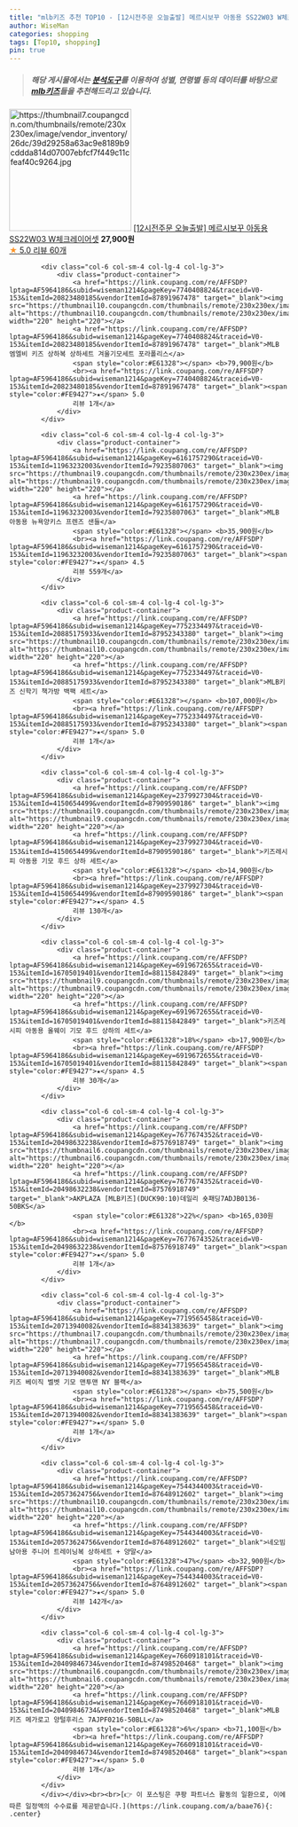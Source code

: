 ```yaml
---
title: "mlb키즈 추천 TOP10 - [12시전주문 오늘출발] 메르시보꾸 아동용 SS22W03 W체크레이어셋"
author: WiseMan
categories: shopping
tags: [Top10, shopping]
pin: true
---
```


> ##### 해당 게시물에서는 [**분석도구**](https://itemscout.io/)를 이용하여 **성별**, **연령별** 등의 데이터를 바탕으로 [**mlb키즈**](https://link.coupang.com/a/baae76)들을 추천해드리고 있습니다.
<div class="container"><div class="row">
            <div class="col-6 col-sm-4 col-lg-4 col-lg-3">
                <div class="product-container">
                    <a href="https://link.coupang.com/re/AFFSDP?lptag=AF5964186&subid=wiseman1214&pageKey=7657936801&traceid=V0-153&itemId=20393724255&vendorItemId=83623054577" target="_blank"><img src="https://thumbnail7.coupangcdn.com/thumbnails/remote/230x230ex/image/vendor_inventory/26dc/39d29258a63ac9e8189b9cddda814d07007ebfcf7f449c11cfeaf40c9264.jpg" alt="https://thumbnail7.coupangcdn.com/thumbnails/remote/230x230ex/image/vendor_inventory/26dc/39d29258a63ac9e8189b9cddda814d07007ebfcf7f449c11cfeaf40c9264.jpg" width="220" height="220"></a>
                    <a href="https://link.coupang.com/re/AFFSDP?lptag=AF5964186&subid=wiseman1214&pageKey=7657936801&traceid=V0-153&itemId=20393724255&vendorItemId=83623054577" target="_blank">[12시전주문 오늘출발] 메르시보꾸 아동용 SS22W03 W체크레이어셋</a>
                    <span style="color:#E61328"></span> <b>27,900원</b>
                    <br><a href="https://link.coupang.com/re/AFFSDP?lptag=AF5964186&subid=wiseman1214&pageKey=7657936801&traceid=V0-153&itemId=20393724255&vendorItemId=83623054577" target="_blank"><span style="color:#FE9427">★</span> 5.0
                    리뷰 60개</a>
                </div>
            </div>
            
            <div class="col-6 col-sm-4 col-lg-4 col-lg-3">
                <div class="product-container">
                    <a href="https://link.coupang.com/re/AFFSDP?lptag=AF5964186&subid=wiseman1214&pageKey=7740408824&traceid=V0-153&itemId=20823480185&vendorItemId=87891967478" target="_blank"><img src="https://thumbnail10.coupangcdn.com/thumbnails/remote/230x230ex/image/vendor_inventory/dad9/3efd4dcff967ae1726a48a292b89427411efaf917bba1a89a96552d6119c.png" alt="https://thumbnail10.coupangcdn.com/thumbnails/remote/230x230ex/image/vendor_inventory/dad9/3efd4dcff967ae1726a48a292b89427411efaf917bba1a89a96552d6119c.png" width="220" height="220"></a>
                    <a href="https://link.coupang.com/re/AFFSDP?lptag=AF5964186&subid=wiseman1214&pageKey=7740408824&traceid=V0-153&itemId=20823480185&vendorItemId=87891967478" target="_blank">MLB 엠엘비 키즈 상하복 상하세트 겨울기모세트 포라폴리스</a>
                    <span style="color:#E61328"></span> <b>79,900원</b>
                    <br><a href="https://link.coupang.com/re/AFFSDP?lptag=AF5964186&subid=wiseman1214&pageKey=7740408824&traceid=V0-153&itemId=20823480185&vendorItemId=87891967478" target="_blank"><span style="color:#FE9427">★</span> 5.0
                    리뷰 1개</a>
                </div>
            </div>
            
            <div class="col-6 col-sm-4 col-lg-4 col-lg-3">
                <div class="product-container">
                    <a href="https://link.coupang.com/re/AFFSDP?lptag=AF5964186&subid=wiseman1214&pageKey=6161757290&traceid=V0-153&itemId=11963232003&vendorItemId=79235807063" target="_blank"><img src="https://thumbnail9.coupangcdn.com/thumbnails/remote/230x230ex/image/rs_quotation_api/6swvtusc/148581f425084a7ea54e991fb3f8d9a4.jpg" alt="https://thumbnail9.coupangcdn.com/thumbnails/remote/230x230ex/image/rs_quotation_api/6swvtusc/148581f425084a7ea54e991fb3f8d9a4.jpg" width="220" height="220"></a>
                    <a href="https://link.coupang.com/re/AFFSDP?lptag=AF5964186&subid=wiseman1214&pageKey=6161757290&traceid=V0-153&itemId=11963232003&vendorItemId=79235807063" target="_blank">MLB 아동용 뉴욕양키스 프렌즈 샌들</a>
                    <span style="color:#E61328"></span> <b>35,900원</b>
                    <br><a href="https://link.coupang.com/re/AFFSDP?lptag=AF5964186&subid=wiseman1214&pageKey=6161757290&traceid=V0-153&itemId=11963232003&vendorItemId=79235807063" target="_blank"><span style="color:#FE9427">★</span> 4.5
                    리뷰 559개</a>
                </div>
            </div>
            
            <div class="col-6 col-sm-4 col-lg-4 col-lg-3">
                <div class="product-container">
                    <a href="https://link.coupang.com/re/AFFSDP?lptag=AF5964186&subid=wiseman1214&pageKey=7752334497&traceid=V0-153&itemId=20885175933&vendorItemId=87952343380" target="_blank"><img src="https://thumbnail10.coupangcdn.com/thumbnails/remote/230x230ex/image/vendor_inventory/9bd9/c440410889aef779de9fb69ef1e0edc78664594242ec89af37527c1f098e.png" alt="https://thumbnail10.coupangcdn.com/thumbnails/remote/230x230ex/image/vendor_inventory/9bd9/c440410889aef779de9fb69ef1e0edc78664594242ec89af37527c1f098e.png" width="220" height="220"></a>
                    <a href="https://link.coupang.com/re/AFFSDP?lptag=AF5964186&subid=wiseman1214&pageKey=7752334497&traceid=V0-153&itemId=20885175933&vendorItemId=87952343380" target="_blank">MLB키즈 신학기 책가방 백팩 세트</a>
                    <span style="color:#E61328"></span> <b>107,000원</b>
                    <br><a href="https://link.coupang.com/re/AFFSDP?lptag=AF5964186&subid=wiseman1214&pageKey=7752334497&traceid=V0-153&itemId=20885175933&vendorItemId=87952343380" target="_blank"><span style="color:#FE9427">★</span> 5.0
                    리뷰 1개</a>
                </div>
            </div>
            
            <div class="col-6 col-sm-4 col-lg-4 col-lg-3">
                <div class="product-container">
                    <a href="https://link.coupang.com/re/AFFSDP?lptag=AF5964186&subid=wiseman1214&pageKey=2379927304&traceid=V0-153&itemId=4150654499&vendorItemId=87909590186" target="_blank"><img src="https://thumbnail9.coupangcdn.com/thumbnails/remote/230x230ex/image/vendor_inventory/6ce4/36e6d9954303f3345b144fd2cad2b76f05aebb42d75a95458b76bc6915d3.jpg" alt="https://thumbnail9.coupangcdn.com/thumbnails/remote/230x230ex/image/vendor_inventory/6ce4/36e6d9954303f3345b144fd2cad2b76f05aebb42d75a95458b76bc6915d3.jpg" width="220" height="220"></a>
                    <a href="https://link.coupang.com/re/AFFSDP?lptag=AF5964186&subid=wiseman1214&pageKey=2379927304&traceid=V0-153&itemId=4150654499&vendorItemId=87909590186" target="_blank">키즈레시피 아동용 기모 후드 상하 세트</a>
                    <span style="color:#E61328"></span> <b>14,900원</b>
                    <br><a href="https://link.coupang.com/re/AFFSDP?lptag=AF5964186&subid=wiseman1214&pageKey=2379927304&traceid=V0-153&itemId=4150654499&vendorItemId=87909590186" target="_blank"><span style="color:#FE9427">★</span> 4.5
                    리뷰 130개</a>
                </div>
            </div>
            
            <div class="col-6 col-sm-4 col-lg-4 col-lg-3">
                <div class="product-container">
                    <a href="https://link.coupang.com/re/AFFSDP?lptag=AF5964186&subid=wiseman1214&pageKey=6919672655&traceid=V0-153&itemId=16705019401&vendorItemId=88115842849" target="_blank"><img src="https://thumbnail9.coupangcdn.com/thumbnails/remote/230x230ex/image/vendor_inventory/d3a7/980ad11160fed797e1792121a5e789350a966cfded002c2b34e76a53044e.jpg" alt="https://thumbnail9.coupangcdn.com/thumbnails/remote/230x230ex/image/vendor_inventory/d3a7/980ad11160fed797e1792121a5e789350a966cfded002c2b34e76a53044e.jpg" width="220" height="220"></a>
                    <a href="https://link.coupang.com/re/AFFSDP?lptag=AF5964186&subid=wiseman1214&pageKey=6919672655&traceid=V0-153&itemId=16705019401&vendorItemId=88115842849" target="_blank">키즈레시피 아동용 올웨이 기모 후드 상하의 세트</a>
                    <span style="color:#E61328">18%</span> <b>17,900원</b>
                    <br><a href="https://link.coupang.com/re/AFFSDP?lptag=AF5964186&subid=wiseman1214&pageKey=6919672655&traceid=V0-153&itemId=16705019401&vendorItemId=88115842849" target="_blank"><span style="color:#FE9427">★</span> 4.5
                    리뷰 30개</a>
                </div>
            </div>
            
            <div class="col-6 col-sm-4 col-lg-4 col-lg-3">
                <div class="product-container">
                    <a href="https://link.coupang.com/re/AFFSDP?lptag=AF5964186&subid=wiseman1214&pageKey=7677674352&traceid=V0-153&itemId=20498632238&vendorItemId=87576918749" target="_blank"><img src="https://thumbnail6.coupangcdn.com/thumbnails/remote/230x230ex/image/vendor_inventory/a4a4/aa0ad92a9451b34a02724a4c33e696c538d14426eadae93e56b932f41b82.png" alt="https://thumbnail6.coupangcdn.com/thumbnails/remote/230x230ex/image/vendor_inventory/a4a4/aa0ad92a9451b34a02724a4c33e696c538d14426eadae93e56b932f41b82.png" width="220" height="220"></a>
                    <a href="https://link.coupang.com/re/AFFSDP?lptag=AF5964186&subid=wiseman1214&pageKey=7677674352&traceid=V0-153&itemId=20498632238&vendorItemId=87576918749" target="_blank">AKPLAZA [MLB키즈](DUCK90:10)데일리 숏패딩7ADJB0136-50BKS</a>
                    <span style="color:#E61328">22%</span> <b>165,030원</b>
                    <br><a href="https://link.coupang.com/re/AFFSDP?lptag=AF5964186&subid=wiseman1214&pageKey=7677674352&traceid=V0-153&itemId=20498632238&vendorItemId=87576918749" target="_blank"><span style="color:#FE9427">★</span> 5.0
                    리뷰 1개</a>
                </div>
            </div>
            
            <div class="col-6 col-sm-4 col-lg-4 col-lg-3">
                <div class="product-container">
                    <a href="https://link.coupang.com/re/AFFSDP?lptag=AF5964186&subid=wiseman1214&pageKey=7719565458&traceid=V0-153&itemId=20713940082&vendorItemId=88341383639" target="_blank"><img src="https://thumbnail7.coupangcdn.com/thumbnails/remote/230x230ex/image/vendor_inventory/a3d8/619c4f994bca49a0ca2ae0449f36a8c9d3fb0b7cba88de25f27bc5c7611e.jpg" alt="https://thumbnail7.coupangcdn.com/thumbnails/remote/230x230ex/image/vendor_inventory/a3d8/619c4f994bca49a0ca2ae0449f36a8c9d3fb0b7cba88de25f27bc5c7611e.jpg" width="220" height="220"></a>
                    <a href="https://link.coupang.com/re/AFFSDP?lptag=AF5964186&subid=wiseman1214&pageKey=7719565458&traceid=V0-153&itemId=20713940082&vendorItemId=88341383639" target="_blank">MLB 키즈 베이직 벨벳 기모 맨투맨 NY 블랙</a>
                    <span style="color:#E61328"></span> <b>75,500원</b>
                    <br><a href="https://link.coupang.com/re/AFFSDP?lptag=AF5964186&subid=wiseman1214&pageKey=7719565458&traceid=V0-153&itemId=20713940082&vendorItemId=88341383639" target="_blank"><span style="color:#FE9427">★</span> 5.0
                    리뷰 1개</a>
                </div>
            </div>
            
            <div class="col-6 col-sm-4 col-lg-4 col-lg-3">
                <div class="product-container">
                    <a href="https://link.coupang.com/re/AFFSDP?lptag=AF5964186&subid=wiseman1214&pageKey=7544344003&traceid=V0-153&itemId=20573624756&vendorItemId=87648912602" target="_blank"><img src="https://thumbnail10.coupangcdn.com/thumbnails/remote/230x230ex/image/vendor_inventory/9517/cca1f3b329a883832bb76e19b89138661097f963cac0b4dafb0dccf9bb42.jpg" alt="https://thumbnail10.coupangcdn.com/thumbnails/remote/230x230ex/image/vendor_inventory/9517/cca1f3b329a883832bb76e19b89138661097f963cac0b4dafb0dccf9bb42.jpg" width="220" height="220"></a>
                    <a href="https://link.coupang.com/re/AFFSDP?lptag=AF5964186&subid=wiseman1214&pageKey=7544344003&traceid=V0-153&itemId=20573624756&vendorItemId=87648912602" target="_blank">네오빔 남아용 주니어 트레이닝복 상하세트 + 양말</a>
                    <span style="color:#E61328">47%</span> <b>32,900원</b>
                    <br><a href="https://link.coupang.com/re/AFFSDP?lptag=AF5964186&subid=wiseman1214&pageKey=7544344003&traceid=V0-153&itemId=20573624756&vendorItemId=87648912602" target="_blank"><span style="color:#FE9427">★</span> 5.0
                    리뷰 142개</a>
                </div>
            </div>
            
            <div class="col-6 col-sm-4 col-lg-4 col-lg-3">
                <div class="product-container">
                    <a href="https://link.coupang.com/re/AFFSDP?lptag=AF5964186&subid=wiseman1214&pageKey=7660918101&traceid=V0-153&itemId=20409846734&vendorItemId=87498520468" target="_blank"><img src="https://thumbnail6.coupangcdn.com/thumbnails/remote/230x230ex/image/vendor_inventory/60c3/3674ab66335b8d6d1a419502eec73800496bad1bfc6fb2f75503b5c3b174.jpg" alt="https://thumbnail6.coupangcdn.com/thumbnails/remote/230x230ex/image/vendor_inventory/60c3/3674ab66335b8d6d1a419502eec73800496bad1bfc6fb2f75503b5c3b174.jpg" width="220" height="220"></a>
                    <a href="https://link.coupang.com/re/AFFSDP?lptag=AF5964186&subid=wiseman1214&pageKey=7660918101&traceid=V0-153&itemId=20409846734&vendorItemId=87498520468" target="_blank">MLB 키즈 메가로고 양털후리스 7AJPF0216-50BLL</a>
                    <span style="color:#E61328">6%</span> <b>71,100원</b>
                    <br><a href="https://link.coupang.com/re/AFFSDP?lptag=AF5964186&subid=wiseman1214&pageKey=7660918101&traceid=V0-153&itemId=20409846734&vendorItemId=87498520468" target="_blank"><span style="color:#FE9427">★</span> 5.0
                    리뷰 1개</a>
                </div>
            </div>
            </div></div><br><br>[👉 이 포스팅은 쿠팡 파트너스 활동의 일환으로, 이에 따른 일정액의 수수료를 제공받습니다.](https://link.coupang.com/a/baae76){: .center}